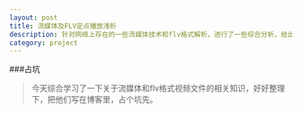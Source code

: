 ```yaml
---
layout: post
title: 流媒体及FLV定点播放浅析
description: 针对网络上存在的一些流媒体技术和flv格式解析，进行了一些综合分析，给出了定点播放的原理。
category: project
---
```


###占坑
>今天综合学习了一下关于流媒体和flv格式视频文件的相关知识，好好整理下，把他们写在博客里，占个坑先。

